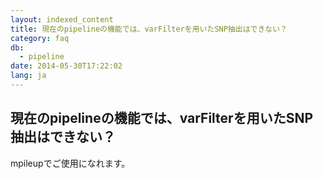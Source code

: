 ```yaml
---
layout: indexed_content
title: 現在のpipelineの機能では、varFilterを用いたSNP抽出はできない？
category: faq
db:
  - pipeline
date: 2014-05-30T17:22:02
lang: ja
---
```


## 現在のpipelineの機能では、varFilterを用いたSNP抽出はできない？

mpileupでご使用になれます。